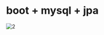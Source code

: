 # boot + mysql + jpa #

![2](https://github.com/user-attachments/assets/142bef41-d9bc-458b-968b-80c0de0a3d5f)
